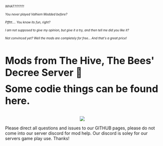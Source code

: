 <font size="-2"><i>
WHAT?!?!?!?!<p>
You never played Valhiem Modded before? <p>
Pffttt.... You know its fun, right?<p>
I am not supposed to give my opinion, but give it a try, and then tell me did you like it?<p>
 Not convinced yet? Well the mods are completely for free... And that's a great price!<p>
</i></font>
<br>
<br>
<font size="+3"><b>
Mods from The Hive, The Bees' Decree Server :bee:
<p>
Some codie things can be found here.
</font></b>
<br>
<br>

<p align="center"><a href="https://discord.gg/Kwr9Fff3DF"><img src="https://i.imgur.com/NQNJtFF.png"></a></p>   
<p>   
Please direct all questions and issues to our GITHUB pages, please do not come into our server discord for mod help. Our discord is soley for our servers game play use. Thanks!
